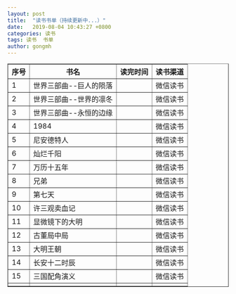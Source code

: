 ```yaml
---
layout: post
title:  "读书书单（持续更新中...）"
date:   2019-08-04 10:43:27 +0800   
categories: 读书
tags: 读书  书单
author: gongmh
---
```



<div class="post-table">
	<table border="1" cellpadding="12" width="500" cellspacing="2">
		<tr> <th>序号</th> <th>书名</th>  <th>读完时间</th>  <th>读书渠道</th> </tr>
    	<tr> <td>1</td> <td>世界三部曲--巨人的陨落</td>  <td></td>  <td>微信读书</td> </tr>
    	<tr> <td>2</td> <td>世界三部曲--世界的凛冬</td>  <td></td>  <td>微信读书</td> </tr>
        <tr> <td>3</td> <td>世界三部曲--永恒的边缘</td>  <td></td>  <td>微信读书</td> </tr>
        <tr> <td>4</td> <td>1984</td>  <td></td>  <td>微信读书</td> </tr>
        <tr> <td>5</td> <td>尼安德特人</td>  <td></td>  <td>微信读书</td> </tr>
        <tr> <td>6</td> <td>灿烂千阳</td>  <td></td>  <td>微信读书</td> </tr>
        <tr> <td>7</td> <td>万历十五年</td>  <td></td>  <td>微信读书</td> </tr>
        <tr> <td>8</td> <td>兄弟</td>  <td></td>  <td>微信读书</td> </tr>
        <tr> <td>9</td> <td>第七天</td>  <td></td>  <td>微信读书</td> </tr>
        <tr> <td>10</td> <td>许三观卖血记</td>  <td></td>  <td>微信读书</td> </tr>
        <tr> <td>11</td> <td>显微镜下的大明</td>  <td></td>  <td>微信读书</td> </tr>
        <tr> <td>12</td> <td>古董局中局</td>  <td></td>  <td>微信读书</td> </tr>
        <tr> <td>13</td> <td>大明王朝</td>  <td></td>  <td>微信读书</td> </tr>
        <tr> <td>14</td> <td>长安十二时辰</td>  <td></td>  <td>微信读书</td> </tr>
        <tr> <td>15</td> <td>三国配角演义</td>  <td></td>  <td>微信读书</td> </tr>
        <tr> <td></td> <td></td>  <td></td>  <td></td> </tr>
	</table>
</div>






